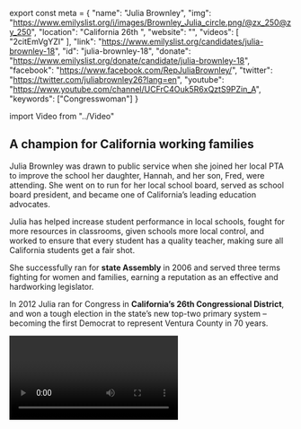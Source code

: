 export const meta = {
  "name": "Julia Brownley",
  "img": "https://www.emilyslist.org/i/images/Brownley_Julia_circle.png/@zx_250@zy_250",
  "location": "California 26th ",
  "website": "",
  "videos": [
    "2citEmVgYZI"
  ],
  "link": "https://www.emilyslist.org/candidates/julia-brownley-18",
  "id": "julia-brownley-18",
  "donate": "https://www.emilyslist.org/donate/candidate/julia-brownley-18",
  "facebook": "https://www.facebook.com/RepJuliaBrownley/",
  "twitter": "https://twitter.com/juliabrownley26?lang=en",
  "youtube": "https://www.youtube.com/channel/UCFrC4Ouk5R6xQztS9PZin_A",
  "keywords": ["Congresswoman"]
}

import Video from "../Video"

## A champion for California working families

Julia Brownley was drawn to public service when she joined her local PTA to improve the school her daughter, Hannah, and her son, Fred, were attending. She went on to run for her local school board, served as school board president, and became one of California’s leading education advocates.

Julia has helped increase student performance in local schools, fought for more resources in classrooms, given schools more local control, and worked to ensure that every student has a quality teacher, making sure all California students get a fair shot.

She successfully ran for **state Assembly** in 2006 and served three terms fighting for women and families, earning a reputation as an effective and hardworking legislator.

In 2012 Julia ran for Congress in **California’s 26th Congressional District**, and won a tough election in the state’s new top-two primary system – becoming the first Democrat to represent Ventura County in 70 years.

<Video id="5s_VeOIEgrM" />

## A fighter for expanding economic opportunity

Julia is a fierce advocate for expanding economic opportunity and creating good-paying jobs for hardworking Californians. She has dedicated her life to improving California’s schools, colleges, and universities so that all Golden State students have the opportunity to succeed in tomorrow’s economy. Julia believes it is a moral and economic imperative that we fix our broken health care system and ensure access to affordable, quality health care for all Californians. A longtime advocate for health care reform, Julia fought in the California assembly to protect Californians from rising premiums that too often pushed quality health care out of reach for working families. She is a strong advocate for women, a leader in preventing domestic violence, and a pro-choice champion fighting to ensure health insurance companies cover contraception, prenatal, and preventive care for everyone. She is also a champion for our veterans, introducing the Female Veteran Suicide Prevention Act — legislation requiring the Department of Veterans Affairs to identify mental health care and suicide prevention programs that are the most effective and result in the best outcomes among at-risk women veterans — which won overwhelming bipartisan support. “We can and we must do more to address the epidemic of suicide among our women veterans,” Julia has said.

## A must-win race in the fight for control of the House

Julia is running in a swing district where California’s top-two open primary system makes elections unpredictable. The 26th District is a perennial battleground, and it’s a top target for Republican takeover once again in 2018 as the GOP fights hard to flip it back and retain control of the House. The field of her potential challengers includes actor Antonio Sabato Jr., a dangerous extremist and Trump ally who is an outspoken proponent of building a border wall. In stark contrast, “I join millions of Americans across the country who stand firm in the resolve that our nation will be one that works for everyone — a stronger, inclusive America built around uplifting and empowering all of its citizens,” Julia has said — and we need her right where she is, continuing to fight for all California working families in the House. Julia is an alumna of the EMILY’s List Political Opportunity Program, first earning the support of the EMILY’s List community when she ran for a seat in the California state Assembly. Now, as this tough, experienced leader fights to defend a critical seat that’s a must-win for Democrats’ efforts to take back the majority, EMILY’s List is proud to stand with Julia as she continues to fight for California’s hardworking families.
